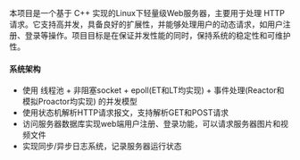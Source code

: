 本项目是一个基于 C++ 实现的Linux下轻量级Web服务器，主要用于处理 HTTP 请求。它支持高并发，具备良好的扩展性，并能够处理用户的动态请求，如用户注册、登录等操作。项目目标是在保证并发性能的同时，保持系统的稳定性和可维护性。

#### 系统架构
- 使用 线程池 + 非阻塞socket + epoll(ET和LT均实现) + 事件处理(Reactor和模拟Proactor均实现) 的并发模型
- 使用状态机解析HTTP请求报文，支持解析GET和POST请求
- 访问服务器数据库实现web端用户注册、登录功能，可以请求服务器图片和视频文件
- 实现同步/异步日志系统，记录服务器运行状态

